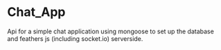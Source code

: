 # Chat_App
Api for a simple chat application using mongoose to set up the database and feathers js (including socket.io) serverside.

